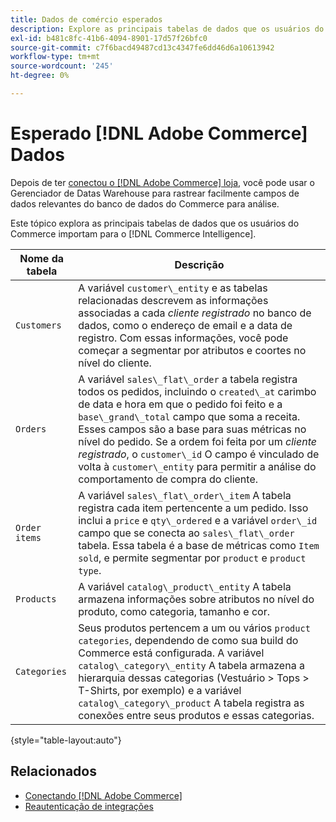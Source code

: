 ```yaml
---
title: Dados de comércio esperados
description: Explore as principais tabelas de dados que os usuários do Commerce importam para o Commerce Intelligence
exl-id: b481c8fc-41b6-4094-8901-17d57f26bfc0
source-git-commit: c7f6bacd49487cd13c4347fe6dd46d6a10613942
workflow-type: tm+mt
source-wordcount: '245'
ht-degree: 0%

---
```


# Esperado [!DNL Adobe Commerce] Dados

Depois de ter [conectou o [!DNL Adobe Commerce] loja](../../../data-analyst/importing-data/integrations/magento.md), você pode usar o Gerenciador de Datas Warehouse para rastrear facilmente campos de dados relevantes do banco de dados do Commerce para análise.

Este tópico explora as principais tabelas de dados que os usuários do Commerce importam para o [!DNL Commerce Intelligence].

| **Nome da tabela** | **Descrição** |
|-----|-----|
| `Customers` | A variável `customer\_entity` e as tabelas relacionadas descrevem as informações associadas a cada *cliente registrado* no banco de dados, como o endereço de email e a data de registro. Com essas informações, você pode começar a segmentar por atributos e coortes no nível do cliente. |
| `Orders` | A variável `sales\_flat\_order` a tabela registra todos os pedidos, incluindo o `created\_at` carimbo de data e hora em que o pedido foi feito e a `base\_grand\_total` campo que soma a receita. Esses campos são a base para suas métricas no nível do pedido. Se a ordem foi feita por um *cliente registrado*, o `customer\_id` O campo é vinculado de volta à  `customer\_entity` para permitir a análise do comportamento de compra do cliente. |
| `Order items` | A variável `sales\_flat\_order\_item` A tabela registra cada item pertencente a um pedido. Isso inclui a `price` e `qty\_ordered` e a variável `order\_id` campo que se conecta ao `sales\_flat\_order` tabela. Essa tabela é a base de métricas como `Item sold`, e permite segmentar por `product` e `product type`. |
| `Products` | A variável `catalog\_product\_entity` A tabela armazena informações sobre atributos no nível do produto, como categoria, tamanho e cor. |
| `Categories` | Seus produtos pertencem a um ou vários `product categories`, dependendo de como sua build do Commerce está configurada. A variável `catalog\_category\_entity` A tabela armazena a hierarquia dessas categorias (Vestuário > Tops > T-Shirts, por exemplo) e a variável `catalog\_category\_product` A tabela registra as conexões entre seus produtos e essas categorias. |

{style="table-layout:auto"}

## Relacionados

* [Conectando [!DNL Adobe Commerce]](../integrations/magento.md)
* [Reautenticação de integrações](https://experienceleague.adobe.com/docs/commerce-knowledge-base/kb/how-to/mbi-reauthenticating-integrations.html)
